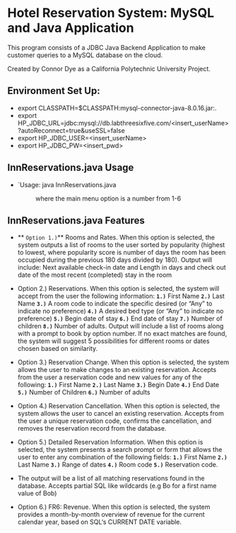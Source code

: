# Hotel Reservation System: MySQL and Java Application

This program consists of a JDBC Java Backend Application to make customer queries to a MySQL database on the cloud.

Created by Connor Dye as a California Polytechnic University Project.

## Environment Set Up:
- export CLASSPATH=$CLASSPATH:mysql-connector-java-8.0.16.jar:.
- export HP_JDBC_URL=jdbc:mysql://db.labthreesixfive.com/<insert_userName>?autoReconnect=true\&useSSL=false
- export HP_JDBC_USER=<insert_userName>
- export HP_JDBC_PW=<insert_pwd>

## InnReservations.java Usage
- `Usage: java InnReservations.java <menu option> where the main menu option is a number from 1-6

## InnReservations.java Features
- ** `Option 1.)`** Rooms and Rates.  When this option is selected, the system outputs a list of rooms
to the user sorted by popularity (highest to lowest, where popularity score is number of days the room has been occupied during the previous
180 days divided by 180). Output will include: Next available check-in date and Length in days and check out date of the most recent (completed) stay in the room

- Option 2.) Reservations. When this option is selected, the system will accept from the user the following information: **`1.)`** First Name **`2.)`** Last Name **`3.)`** A room code to indicate the specific  desired (or “Any” to indicate no preference) **`4.)`** A desired bed type (or “Any” to indicate no preference) **`5.)`** Begin date of stay **`6.)`** End date of stay **`7.)`** Number of children **`8.)`** Number of adults. Output will include a list of rooms along with a prompt to book by option number. If no exact matches are found, the system will suggest 5 possibilities for different rooms or dates chosen based on similarity.

- Option 3.) Reservation Change. When this option is selected, the system allows the user to make changes to an existing reservation. Accepts from the user a reservation code and new values for any of the following: **`1.)`** First Name **`2.)`** Last Name **`3.)`** Begin Date **`4.)`** End Date **`5.)`** Number of Children **`6.)`** Number of adults 

- Option 4.) Reservation Cancellation. When this option is selected, the system allows the user to cancel an existing reservation. Accepts from the user a unique reservation code, confirms the cancellation, and removes the reservation record from the database.

- Option 5.) Detailed Reservation Information. When this option is selected, the system presents a search prompt or form that allows the user to enter any combination of the following fields: **`1.)`** First Name **`2.)`** Last Name **`3.)`** Range of dates **`4.)`** Room code **`5.)`** Reservation code.
- The output will be a list of all matching reservations found in the database. Accepts partial SQL like wildcards (e.g Bo for a first name value of Bob)

- Option 6.) FR6: Revenue. When this option is selected, the system provides a month-by-month overview of revenue for the current calendar year, based on SQL‘s CURRENT DATE variable.


